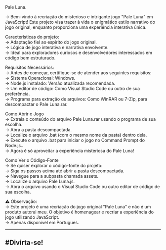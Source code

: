 Pale Luna.                                           
                                                                                                              
-> Bem-vindo à recriação do misterioso e intrigante jogo "Pale Luna" em JavaScript! Este projeto visa trazer à vida o enigmático estilo narrativo do jogo original, enquanto proporciona uma experiência interativa única.

Características do projeto:                                                                                       
-> Adaptação fiel ao espírito do jogo original.                                                       
-> Lógica de jogo interativa e narrativa envolvente.                                                  
-> Ideal para exploradores curiosos e desenvolvedores interessados em código bem estruturado.         

Requisitos Necessários:                                                                                         
-> Antes de começar, certifique-se de atender aos seguintes requisitos:                               
-> Sistema Operacional: Windows.                                                      
-> Node.js instalado: Versão atualizada recomendada.                                                  
-> Um editor de código: Como Visual Studio Code ou outro de sua preferência.                          
-> Programa para extração de arquivos: Como WinRAR ou 7-Zip, para descompactar o Pale Luna.rar.       

Como Abrir o Jogo                                                                                                        
-> Extraia o conteúdo do arquivo Pale Luna.rar usando o programa de sua escolha.                      
-> Abra a pasta descompactada.                                                                        
-> Localize o arquivo .bat (com o mesmo nome da pasta) dentro dela.                                   
-> Execute o arquivo .bat para iniciar o jogo no Command Prompt do Node.js..                          
-> Agora é só aproveitar a experiência misteriosa do Pale Luna!                                       

Como Ver o Código-Fonte                                                                                           
-> Se quiser explorar o código-fonte do projeto:                                                      
-> Siga os passos acima até abrir a pasta descompactada.                                              
-> Navegue para a subpasta chamada assets.                                                            
-> Localize o arquivo Pale Luna.js.                                                                   
-> Abra o arquivo usando o Visual Studio Code ou outro editor de código de sua escolha. 

⚠️ Observação:                                                                                        
-> Este projeto é uma recriação do jogo original "Pale Luna" e não é um produto autoral meu. O  objetivo é homenagear e recriar a experiência do jogo utilizando JavaScript.                                                                                                                                
-> Apenas disponivel em Portugues.

------------------------------------------------------------------------------------------------------
#Divirta-se!
------------------------------------------------------------------------------------------------------
